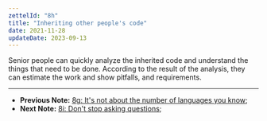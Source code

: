 ```yaml
---
zettelId: "8h"
title: "Inheriting other people's code"
date: 2021-11-28
updateDate: 2023-09-13
---
```


Senior people can quickly analyze the inherited code and understand the things that need to be done. According to the result of the analysis, they can estimate the work and show pitfalls, and requirements.

---

- **Previous Note:** [8g: It's not about the number of languages you know](/notes/8g/);
- **Next Note:** [8i: Don't stop asking questions](/notes/8i/);
